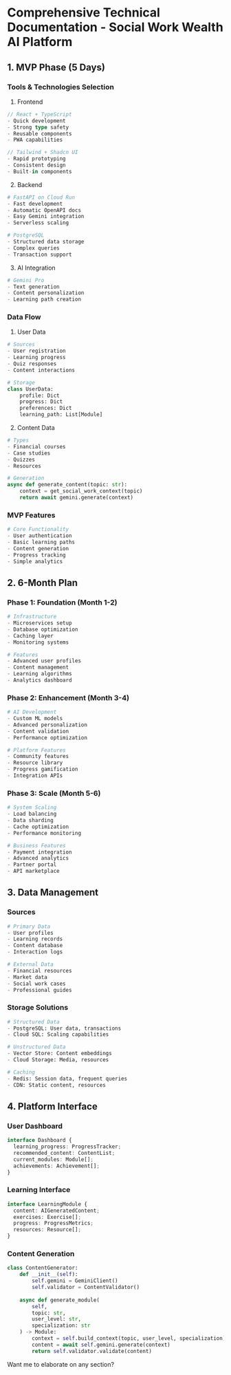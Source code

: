 # Comprehensive Technical Documentation - Social Work Wealth AI Platform

## 1. MVP Phase (5 Days)

### Tools & Technologies Selection
1. Frontend
```typescript
// React + TypeScript
- Quick development
- Strong type safety
- Reusable components
- PWA capabilities

// Tailwind + Shadcn UI
- Rapid prototyping
- Consistent design
- Built-in components
```

2. Backend
```python
# FastAPI on Cloud Run
- Fast development
- Automatic OpenAPI docs
- Easy Gemini integration
- Serverless scaling

# PostgreSQL
- Structured data storage
- Complex queries
- Transaction support
```

3. AI Integration
```python
# Gemini Pro
- Text generation
- Content personalization
- Learning path creation
```

### Data Flow
1. User Data
```python
# Sources
- User registration
- Learning progress
- Quiz responses
- Content interactions

# Storage
class UserData:
    profile: Dict
    progress: Dict
    preferences: Dict
    learning_path: List[Module]
```

2. Content Data
```python
# Types
- Financial courses
- Case studies
- Quizzes
- Resources

# Generation
async def generate_content(topic: str):
    context = get_social_work_context(topic)
    return await gemini.generate(context)
```

### MVP Features
```python
# Core Functionality
- User authentication
- Basic learning paths
- Content generation
- Progress tracking
- Simple analytics
```

## 2. 6-Month Plan

### Phase 1: Foundation (Month 1-2)
```python
# Infrastructure
- Microservices setup
- Database optimization
- Caching layer
- Monitoring systems

# Features
- Advanced user profiles
- Content management
- Learning algorithms
- Analytics dashboard
```

### Phase 2: Enhancement (Month 3-4)
```python
# AI Development
- Custom ML models
- Advanced personalization
- Content validation
- Performance optimization

# Platform Features
- Community features
- Resource library
- Progress gamification
- Integration APIs
```

### Phase 3: Scale (Month 5-6)
```python
# System Scaling
- Load balancing
- Data sharding
- Cache optimization
- Performance monitoring

# Business Features
- Payment integration
- Advanced analytics
- Partner portal
- API marketplace
```

## 3. Data Management

### Sources
```python
# Primary Data
- User profiles
- Learning records
- Content database
- Interaction logs

# External Data
- Financial resources
- Market data
- Social work cases
- Professional guides
```

### Storage Solutions
```python
# Structured Data
- PostgreSQL: User data, transactions
- Cloud SQL: Scaling capabilities

# Unstructured Data
- Vector Store: Content embeddings
- Cloud Storage: Media, resources

# Caching
- Redis: Session data, frequent queries
- CDN: Static content, resources
```

## 4. Platform Interface

### User Dashboard
```typescript
interface Dashboard {
  learning_progress: ProgressTracker;
  recommended_content: ContentList;
  current_modules: Module[];
  achievements: Achievement[];
}
```

### Learning Interface
```typescript
interface LearningModule {
  content: AIGeneratedContent;
  exercises: Exercise[];
  progress: ProgressMetrics;
  resources: Resource[];
}
```

### Content Generation
```python
class ContentGenerator:
    def __init__(self):
        self.gemini = GeminiClient()
        self.validator = ContentValidator()
        
    async def generate_module(
        self, 
        topic: str,
        user_level: str,
        specialization: str
    ) -> Module:
        context = self.build_context(topic, user_level, specialization)
        content = await self.gemini.generate(context)
        return self.validator.validate(content)
```

Want me to elaborate on any section?
